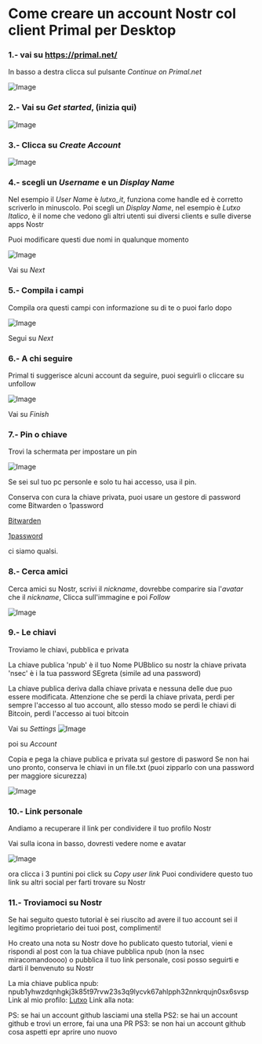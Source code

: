 # Come creare un account Nostr col client Primal per Desktop

### 1.- vai su https://primal.net/

In basso a destra clicca sul pulsante _Continue on Primal.net_

![Image](https://images2.imgbox.com/d2/f8/PTGh6c0o_o.png)

### 2.- Vai su _Get started_, (inizia qui)

![Image](https://images2.imgbox.com/9b/a0/hARUJVF2_o.png)

### 3.- Clicca su _Create Account_

![Image](https://images2.imgbox.com/19/ff/iLwxTHfx_o.png)



### 4.- scegli un _Username_ e un _Display Name_

Nel esempio il _User Name_ è _lutxo_it_, funziona come handle ed è corretto scriverlo in minuscolo.
Poi scegli un _Display Name_, nel esempio è _Lutxo Italico_, è il nome che vedono gli altri utenti sui diversi clients e sulle diverse apps Nostr

Puoi modificare questi due nomi in qualunque momento

![Image](https://images2.imgbox.com/da/3b/qRgZbmhf_o.png)

Vai su _Next_

### 5.- Compila i campi

Compila ora questi campi con informazione su di te o puoi farlo dopo

![Image](https://images2.imgbox.com/9f/00/MOqiIbIr_o.png)

Segui su _Next_

### 6.- A chi seguire 

Primal ti suggerisce alcuni account da seguire, puoi seguirli o cliccare su unfollow

![Image](https://images2.imgbox.com/4c/70/YmUKCPZU_o.png)

Vai su _Finish_




### 7.- Pin o chiave

Trovi la schermata per impostare un pin

![Image](https://images2.imgbox.com/65/29/njWUIyX1_o.png)

Se sei sul tuo pc personle e solo tu hai accesso, usa il pin.

Conserva con cura la chiave privata, puoi usare un gestore di password come Bitwarden o 1password

[Bitwarden](https://bitwarden.com/)

[1password](https://1password.com/)

ci siamo qualsi.

### 8.- Cerca amici

Cerca amici su Nostr, scrivi il _nickname_, dovrebbe comparire sia l'_avatar_ che il _nickname_, 
Clicca sull'immagine e poi _Follow_

![Image](https://images2.imgbox.com/32/0e/ILKWDc4M_o.png)


### 9.- Le chiavi

Troviamo le chiavi, pubblica e privata

La chiave publica 'npub' è il tuo Nome PUBblico su nostr
la chiave privata 'nsec' è i la tua password SEgreta (simile ad una password)

La chiave publica deriva dalla chiave privata e nessuna delle due puo essere modificata. Attenzione che se perdi la chiave privata, perdi per sempre l'accesso al tuo account, allo stesso modo se perdi le chiavi di Bitcoin, perdi l'accesso ai tuoi bitcoin

Vai su _Settings_ 
![Image](https://images2.imgbox.com/40/a6/HeMiQaxo_o.png)

poi su _Account_

Copia e pega la chiave publica e privata sul gestore di pasword
Se non hai uno pronto, conserva le chiavi in un file.txt
(puoi zipparlo con una password per maggiore sicurezza)

![Image](https://images2.imgbox.com/bf/98/lTp6vk3Y_o.png)

### 10.- Link personale

Andiamo a recuperare il link per condividere il tuo profilo Nostr

Vai sulla icona in basso, dovresti vedere nome e avatar

![Image](https://images2.imgbox.com/1a/de/wU7rJ5dL_o.png)

ora clicca i 3 puntini 
poi click su _Copy user link_
Puoi condividere questo tuo link su altri social per farti trovare su Nostr

### 11.- Troviamoci su Nostr

Se hai seguito questo tutorial è sei riuscito ad avere il tuo account sei il legitimo proprietario dei tuoi post, complimenti!

Ho creato una nota su Nostr dove ho publicato questo tutorial, 
vieni e rispondi al post con la tua chiave pubblica npub (non la nsec miracomandoooo)
o pubblica il tuo link personale, cosi posso seguirti e darti il benvenuto su Nostr



La mia chiave publica npub: npub1yhwzdqnhgkj3k85t97rvw23s3q9lycvk67ahlpph32nnkrqujn0sx6svsp
Link al mio profilo: [Lutxo](primal.net/p/npub1yhwzdqnhgkj3k85t97rvw23s3q9lycvk67ahlpph32nnkrqujn0sx6svsp)
Link alla nota: 


PS: se hai un account github lasciami una stella 
PS2: se hai un account github e trovi un errore, fai una una PR
PS3: se non hai un account github cosa aspetti epr aprire uno nuovo
